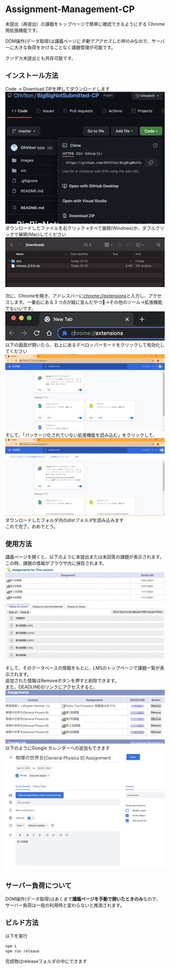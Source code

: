 # Assignment-Management-CP

未提出（再提出）の課題をトップページで簡単に確認できるようにする Chrome用拡張機能です。 
  
DOM操作(データ取得)は講義ページに*手動でアクセスした時のみ*なので、サーバーに大きな負荷をかけることなく課題管理が可能です。  
  
クソデカ未提出とも共存可能です。  
  
## インストール方法
Code → Download ZIPを押してダウンロードします  
![a](images/installation/photo_04.png)  
ダウンロードしたファイルを右クリック→すべて展開(Windows)か、ダブルクリックで展開(Mac)してください  
![a](images/installation/photo_05.png)  
  
次に、Chromeを開き、アドレスバーに[chrome://extensions](chrome://extensions)と入力し、アクセスします。一番右にある３つ点が縦に並んだやつ→その他のツール→拡張機能でもいいです。 
![a](images/installation/photo_06.png)  
以下の画面が開いたら、右上にあるデベロッパーモードをクリックして有効化してください  
![a](images/installation/photo_07.png)  
そして、「パッケージ化されていない拡張機能を読み込む」をクリックして、
![a](images/installation/photo_08.png)
ダウンロードしたフォルダ内の*distフォルダ*を読み込みます  
これで完了。おめでとう。  

  
## 使用方法
講義ページを開くと、以下のように未提出または未回答の課題が表示されます。  
この時、課題の情報がブラウザ内に保存されます。
![lecture page](images/photo_00.png)
  
そして、そのデータベースの情報をもとに、LMSのトップページで課題一覧が表示されます。  
追加された情報はRemoveボタンを押すと削除できます。  
また、DEADLINEのリンクにアクセスすると、
![toppage](images/photo_01.png)
以下のようにGoogle カレンダーへの追加もできます
![googlecalendar](images/photo_02.png)

## サーバー負荷について
DOM操作(データ取得)はあくまで**講義ページを手動で開いたときのみ**なので、サーバー負荷は一般の利用時と変わらないと推測されます。

## ビルド方法
以下を実行

```
npm i
npm run release
```
  
完成物はreleaseフォルダの中にできます

